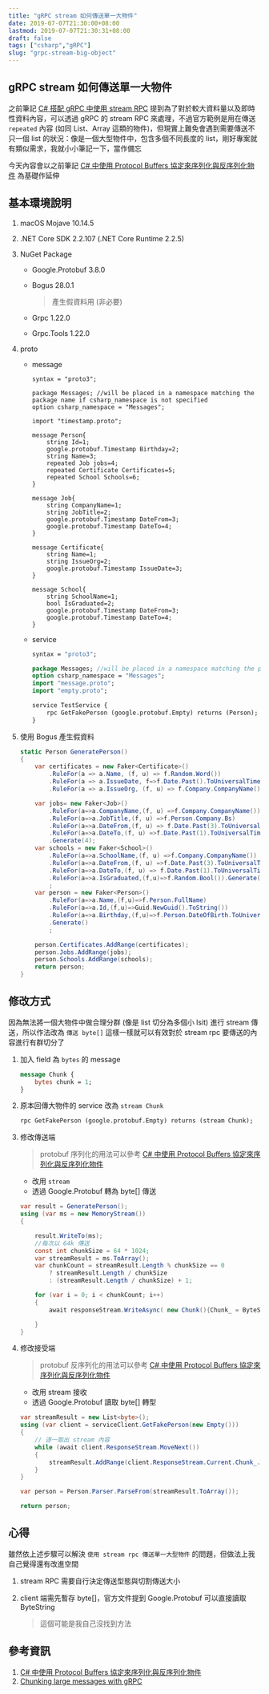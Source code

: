 ```yaml
---
title: "gRPC stream 如何傳送單一大物件"
date: 2019-07-07T21:30:00+08:00
lastmod: 2019-07-07T21:30:31+08:00
draft: false
tags: ["csharp","gRPC"]
slug: "grpc-stream-big-object"
---
```


## gRPC stream 如何傳送單一大物件

之前筆記 [C# 搭配 gRPC 中使用 stream RPC](https://blog.yowko.com/csharp-grpc-stream/) 提到為了對於較大資料量以及即時性資料內容，可以透過 gRPC 的 stream RPC 來處理，不過官方範例是用在傳送 `repeated` 內容 (如同 List、Array 這類的物件)，但現實上難免會遇到需要傳送不只一個 list 的狀況：像是一個大型物件中，包含多個不同長度的 list，剛好專案就有類似需求，我就小小筆記一下，當作備忘

今天內容會以之前筆記 [C# 中使用 Protocol Buffers 協定來序列化與反序列化物件](https://blog.yowko.com/csharp-protobuf-serialize-deserialize/) 為基礎作延伸

## 基本環境說明

1. macOS Mojave 10.14.5
2. .NET Core SDK 2.2.107 (.NET Core Runtime 2.2.5)
3. NuGet Package

    - Google.Protobuf 3.8.0
    - Bogus 28.0.1

        >  產生假資料用 (非必要)
    - Grpc 1.22.0
    - Grpc.Tools 1.22.0

4. proto

    - message

        ```ptoto
        syntax = "proto3";

        package Messages; //will be placed in a namespace matching the package name if csharp_namespace is not specified
        option csharp_namespace = "Messages";

        import "timestamp.proto";

        message Person{
            string Id=1;
            google.protobuf.Timestamp Birthday=2;
            string Name=3;
            repeated Job jobs=4;
            repeated Certificate Certificates=5;
            repeated School Schools=6;
        }

        message Job{
            string CompanyName=1;
            string JobTitle=2;
            google.protobuf.Timestamp DateFrom=3;
            google.protobuf.Timestamp DateTo=4;
        }

        message Certificate{
            string Name=1;
            string IssueOrg=2;
            google.protobuf.Timestamp IssueDate=3;
        }

        message School{
            string SchoolName=1;
            bool IsGraduated=2;
            google.protobuf.Timestamp DateFrom=3;
            google.protobuf.Timestamp DateTo=4;
        }
        ```

    - service

        ```proto
        syntax = "proto3";

        package Messages; //will be placed in a namespace matching the package name if csharp_namespace is not specified
        option csharp_namespace = "Messages";
        import "message.proto";
        import "empty.proto";

        service TestService {
            rpc GetFakePerson (google.protobuf.Empty) returns (Person);
        }
        ```

5. 使用 Bogus 產生假資料

    ```cs
    static Person GeneratePerson()
    {
        var certificates = new Faker<Certificate>()
            .RuleFor(a => a.Name, (f, u) => f.Random.Word())
            .RuleFor(a => a.IssueDate, f=>f.Date.Past().ToUniversalTime().ToTimestamp())
            .RuleFor(a => a.IssueOrg, (f, u) => f.Company.CompanyName()).Generate(3);

        var jobs= new Faker<Job>()
            .RuleFor(a=>a.CompanyName,(f, u) =>f.Company.CompanyName())
            .RuleFor(a=>a.JobTitle,(f, u) =>f.Person.Company.Bs)
            .RuleFor(a=>a.DateFrom,(f, u) => f.Date.Past(3).ToUniversalTime().ToTimestamp())
            .RuleFor(a=>a.DateTo,(f, u) =>f.Date.Past(1).ToUniversalTime().ToTimestamp())
            .Generate(4);
        var schools = new Faker<School>()
            .RuleFor(a=>a.SchoolName,(f, u) =>f.Company.CompanyName())
            .RuleFor(a=>a.DateFrom,(f, u) =>f.Date.Past(3).ToUniversalTime().ToTimestamp())
            .RuleFor(a=>a.DateTo,(f, u) => f.Date.Past(1).ToUniversalTime().ToTimestamp())
            .RuleFor(a=>a.IsGraduated,(f,u)=>f.Random.Bool()).Generate(5)
            ;
        var person = new Faker<Person>()
            .RuleFor(a=>a.Name,(f,u)=>f.Person.FullName)
            .RuleFor(a=>a.Id,(f,u)=>Guid.NewGuid().ToString())
            .RuleFor(a=>a.Birthday,(f,u)=>f.Person.DateOfBirth.ToUniversalTime().ToTimestamp())
            .Generate()
            ;

        person.Certificates.AddRange(certificates);
        person.Jobs.AddRange(jobs);
        person.Schools.AddRange(schools);
        return person;
    }
    ```

## 修改方式

因為無法將一個大物件中做合理分群 (像是 list 切分為多個小 lsit) 進行 stream 傳送，所以作法改為 `傳送 byte[]` 這樣一樣就可以有效對於 stream rpc 要傳送的內容進行有群切分了

1. 加入 field 為 `bytes` 的 message

    ```proto
    message Chunk {
        bytes chunk = 1;
    }
    ```

2. 原本回傳大物件的 service 改為 `stream Chunk`

    ```proto
    rpc GetFakePerson (google.protobuf.Empty) returns (stream Chunk);
    ```

3. 修改傳送端

    > protobuf 序列化的用法可以參考 [C# 中使用 Protocol Buffers 協定來序列化與反序列化物件](https://blog.yowko.com/csharp-protobuf-serialize-deserialize/)

    - 改用 `stream`
    - 透過 Google.Protobuf 轉為 byte[] 傳送

    ```cs
    var result = GeneratePerson();
    using (var ms = new MemoryStream())
    {

        result.WriteTo(ms);
        //每次以 64k 傳送
        const int chunkSize = 64 * 1024;
        var streamResult = ms.ToArray();
        var chunkCount = streamResult.Length % chunkSize == 0
            ? streamResult.Length / chunkSize
            : (streamResult.Length / chunkSize) + 1;

        for (var i = 0; i < chunkCount; i++)
        {
            await responseStream.WriteAsync( new Chunk(){Chunk_ = ByteString.CopyFrom(streamResult.Skip(chunkSize*i).Take(chunkSize).ToArray())} );

        }
    }
    ```

4. 修改接受端

    > protobuf 反序列化的用法可以參考 [C# 中使用 Protocol Buffers 協定來序列化與反序列化物件](https://blog.yowko.com/csharp-protobuf-serialize-deserialize/)

    - 改用 stream 接收
    - 透過 Google.Protobuf 讀取 byte[] 轉型

    ```cs
    var streamResult = new List<byte>();
    using (var client = serviceClient.GetFakePerson(new Empty()))
    {
        // 逐一取出 stream 內容
        while (await client.ResponseStream.MoveNext())
        {
            streamResult.AddRange(client.ResponseStream.Current.Chunk_.ToByteArray());
        }
    }

    var person = Person.Parser.ParseFrom(streamResult.ToArray());

    return person;
    ```

## 心得

雖然依上述步驟可以解決 `使用 stream rpc 傳送單一大型物件` 的問題，但做法上我自己覺得還有改進空間

1. stream RPC 需要自行決定傳送型態與切割傳送大小
2. client 端需先暫存 byte[]，官方文件提到 Google.Protobuf 可以直接讀取 ByteString

    > 這個可能是我自己沒找到方法

## 參考資訊

1. [C# 中使用 Protocol Buffers 協定來序列化與反序列化物件](https://blog.yowko.com/csharp-protobuf-serialize-deserialize/)
2. [Chunking large messages with gRPC](https://jbrandhorst.com/post/grpc-binary-blob-stream/)
